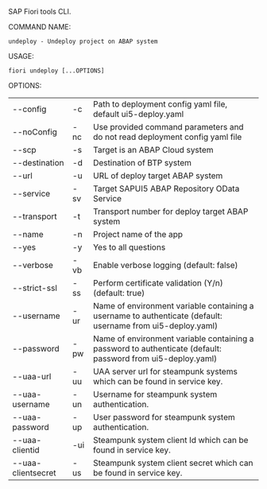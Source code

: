 SAP Fiori tools CLI.

COMMAND NAME:

    undeploy - Undeploy project on ABAP system  

USAGE:

    fiori undeploy [...OPTIONS]

OPTIONS:

|                |     |             |
|----------------|-----|-------------|
| --config       | -c  | Path to deployment config yaml file, default ui5-deploy.yaml |
| --noConfig     | -nc | Use provided command parameters and do not read deployment config yaml file |
| --scp          | -s  | Target is an ABAP Cloud system |
| --destination  | -d  | Destination of BTP system |
| --url          | -u  | URL of deploy target ABAP system |
| --service      | -sv | Target SAPUI5 ABAP Repository OData Service |
| --transport    | -t  | Transport number for deploy target ABAP system |
| --name         | -n  | Project name of the app |
| --yes          | -y  | Yes to all questions |
| --verbose      | -vb | Enable verbose logging (default: false) |
| --strict-ssl   | -ss | Perform certificate validation (Y/n) (default: true)|
| --username     | -ur | Name of environment variable containing a username to authenticate (default: username from ui5-deploy.yaml) |
| --password     | -pw | Name of environment variable containing a password to authenticate (default: password from ui5-deploy.yaml) |
| --uaa-url      | -uu | UAA server url for steampunk systems which can be found in service key. |
| --uaa-username | -un | Username for steampunk system authentication. |
| --uaa-password | -up | User password for steampunk system authentication. |
| --uaa-clientid | -ui | Steampunk system client Id which can be found in service key. |
| --uaa-clientsecret | -us | Steampunk system client secret which can be found in service key. |